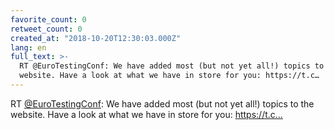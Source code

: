 ```yaml
---
favorite_count: 0
retweet_count: 0
created_at: "2018-10-20T12:30:03.000Z"
lang: en
full_text: >-
  RT @EuroTestingConf: We have added most (but not yet all!) topics to the
  website. Have a look at what we have in store for you: https://t.c…
---
```


RT [@EuroTestingConf](https://twitter.com/EuroTestingConf): We have added most
(but not yet all!) topics to the website. Have a look at what we have in store
for you: https://t.c…
